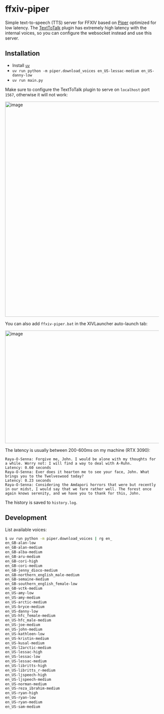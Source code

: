 # ffxiv-piper

Simple text-to-speech (TTS) server for FFXIV based on [Piper](https://github.com/rhasspy/piper) optimized for low latency. The [TextToTalk](https://github.com/karashiiro/TextToTalk) plugin has extremely high latency with the internal voices, so you can configure the websocket instead and use this server.

## Installation

- Install [`uv`](https://docs.astral.sh/uv/getting-started/installation/)
- `uv run python -m piper.download_voices en_US-lessac-medium en_US-danny-low`
- `uv run main.py`

Make sure to configure the TextToTalk plugin to serve on `localhost` port `1567`, otherwise it will not work:

<img width="656" height="704" alt="image" src="https://github.com/user-attachments/assets/d78694e0-caa6-4073-9502-70375f90cdb1" />

You can also add `ffxiv-piper.bat` in the XIVLauncher auto-launch tab:

<img width="831" height="369" alt="image" src="https://github.com/user-attachments/assets/55c218b9-b259-4ccc-a714-05be050bed42" />

The latency is usually between 200-600ms on my machine (RTX 3090):

```
Raya-O-Senna: Forgive me, John. I would be alone with my thoughts for a while. Worry not: I will find a way to deal with A-Ruhn.
Latency: 0.60 seconds
Raya-O-Senna: Ever does it hearten me to see your face, John. What brings you to the Twelveswood today?
Latency: 0.23 seconds
Raya-O-Senna: Considering the Amdapori horrors that were but recently in our midst, I would say that we fare rather well. The forest once again knows serenity, and we have you to thank for this, John.
```

The history is saved to `history.log`.

## Development

List available voices:

```sh
$ uv run python -m piper.download_voices | rg en_
en_GB-alan-low
en_GB-alan-medium
en_GB-alba-medium
en_GB-aru-medium
en_GB-cori-high
en_GB-cori-medium
en_GB-jenny_dioco-medium
en_GB-northern_english_male-medium
en_GB-semaine-medium
en_GB-southern_english_female-low
en_GB-vctk-medium
en_US-amy-low
en_US-amy-medium
en_US-arctic-medium
en_US-bryce-medium
en_US-danny-low
en_US-hfc_female-medium
en_US-hfc_male-medium
en_US-joe-medium
en_US-john-medium
en_US-kathleen-low
en_US-kristin-medium
en_US-kusal-medium
en_US-l2arctic-medium
en_US-lessac-high
en_US-lessac-low
en_US-lessac-medium
en_US-libritts-high
en_US-libritts_r-medium
en_US-ljspeech-high
en_US-ljspeech-medium
en_US-norman-medium
en_US-reza_ibrahim-medium
en_US-ryan-high
en_US-ryan-low
en_US-ryan-medium
en_US-sam-medium
```


